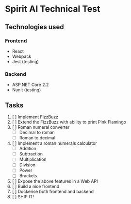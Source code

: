 # Spirit AI Technical Test

## Technologies used

### Frontend

- React
- Webpack
- Jest (testing)

### Backend

- ASP.NET Core 2.2
- Nunit (testing)


## Tasks

1. [ ] Implement FizzBuzz
2. [ ] Extend the FizzBuzz with ability to print Pink Flamingo
3. [ ] Roman numeral converter
    - [ ] Decimal to roman
    - [ ] Roman to decimal
4. [ ] Implement a roman numerals calculator
    - [ ] Addition
    - [ ] Subtraction
    - [ ] Multiplication
    - [ ] Division
    - [ ] Power
    - [ ] Brackets
5. [ ] Expose the above features in a Web API
6. [ ] Build a nice frontend
7. [ ] Dockerise both frontend and backend
8. [ ] SHIP IT!